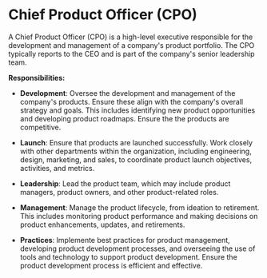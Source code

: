 # Chief Product Officer (CPO)

A Chief Product Officer (CPO) is a high-level executive responsible for the development and management of a company's product portfolio. The CPO typically reports to the CEO and is part of the company's senior leadership team.

**Responsibilities:**

* **Development**: Oversee the development and management of the company's products. Ensure these align with the company's overall strategy and goals. This includes identifying new product opportunities and developing product roadmaps. Ensure the the products are competitive.

* **Launch**: Ensure that products are launched successfully. Work closely with other departments within the organization, including engineering, design, marketing, and sales, to coordinate product launch objectives, activities, and metrics.

* **Leadership**: Lead the product team, which may include product managers, product owners, and other product-related roles.

* **Management**: Manage the product lifecycle, from ideation to retirement. This includes monitoring product performance and making decisions on product enhancements, updates, and retirements.

* **Practices**: Implemente best practices for product management, developing product development processes, and overseeing the use of tools and technology to support product development. Ensure the product development process is efficient and effective.
